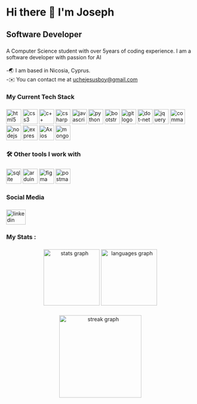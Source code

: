 <h1> Hi there 👋 I'm Joseph</h1>

###

<h2 align="left">Software Developer</h2>

###

<!--<div align="center">
  <img src="https://visitor-badge.laobi.icu/badge?page_id=josephuche1.josephuche1&"  />
</div>-->

###

<p align="left">A Computer Science student with over 5years of coding experience. I am a software developer with passion for AI<br><br>-🌏 I am based in Nicosia, Cyprus.<br>-✉️ You can contact me at <a href="mailto:uchejesusboy@gmail.com">uchejesusboy@gmail.com</a></p>

###

<h3 align="left">My Current Tech Stack</h3>

###
 <div align="left">
   <a href="https://developer.mozilla.org/en-US/docs/Web/HTML"><img src="https://cdn.jsdelivr.net/gh/devicons/devicon/icons/html5/html5-plain-wordmark.svg" height="40" alt="html5 logo"  /></a>
   <a href="https://www.css3.com/"><img src="https://cdn.jsdelivr.net/gh/devicons/devicon/icons/css3/css3-plain-wordmark.svg" height="40" alt="css3 logo"  /></a>
   <a href="https://isocpp.org/get-started"><img src="https://cdn.jsdelivr.net/gh/devicons/devicon/icons/cplusplus/cplusplus-plain.svg" height="40" alt="c++ logo"  /></a>
   <a href="https://learn.microsoft.com/en-us/dotnet/csharp/"><img src="https://cdn.jsdelivr.net/gh/devicons/devicon/icons/csharp/csharp-plain.svg" height="40" alt="csharp logo"  /></a>
   <a href="https://developer.mozilla.org/en-US/docs/Web/JavaScript"><img src="https://cdn.jsdelivr.net/gh/devicons/devicon/icons/javascript/javascript-plain.svg" height="40" alt="javascript logo"  /></a>
   <a href="https://www.python.org/downloads/"><img src="https://cdn.jsdelivr.net/gh/devicons/devicon/icons/python/python-original.svg" height="40" alt="python logo"  /></a>
   <a href="https://getbootstrap.com/"><img src="https://cdn.jsdelivr.net/gh/devicons/devicon/icons/bootstrap/bootstrap-original.svg" height="40" alt="bootstrap logo"  /></a>
   <a href="https://git-scm.com/"><img src="https://cdn.jsdelivr.net/gh/devicons/devicon/icons/git/git-original.svg" height="40" alt="git logo"  /></a>
   <a href="https://learn.microsoft.com/en-us/dotnet/desktop/winforms/overview/?view=netdesktop-7.0"><img src="https://cdn.jsdelivr.net/gh/devicons/devicon/icons/dot-net/dot-net-plain-wordmark.svg" height="40" alt="dot-net logo"  /></a>
   <a href="https://jquery.com/"><img src="https://cdn.jsdelivr.net/gh/devicons/devicon/icons/jquery/jquery-original.svg" height="40" alt="jquery logo"  /></a>
   <a href="https://command-line-tutorial.readthedocs.io/"><img src="https://bashlogo.com/img/symbol/svg/monochrome_light.svg" height="40" width="40" alt="command line logo" /></a>
   <a href="https://nodejs.org/api/"><img src="https://cdn.jsdelivr.net/gh/devicons/devicon/icons/nodejs/nodejs-original.svg" height="40" alt="nodejs logo"  /></a>
   <a href="https://expressjs.com/"><img src="https://raw.githubusercontent.com/danielcranney/readme-generator/main/public/icons/skills/express-colored-dark.svg" height="40" alt="expressjs logo"  /></a>
   <a href="https://axios-http.com/docs/intro"><img src="https://avatars.githubusercontent.com/u/32372333?v=4&s=400" height="40" alt="Axios logo"  /></a>
   <a href="https://www.mongodb.com/"><img src="https://cdn.jsdelivr.net/gh/devicons/devicon/icons/mongodb/mongodb-plain-wordmark.svg" height="40" alt="mongodb logo"  /></a>
 </div>

###

<h3 align="left">🛠 Other tools I work with</h3>

###

<div align="left">
  <a href="https://www.sqlite.org/docs.html"><img src="https://cdn.jsdelivr.net/gh/devicons/devicon/icons/sqlite/sqlite-original.svg" height="40" alt="sqlite logo"  /></a>
  <a href="https://www.arduino.cc/"><img src="https://cdn.jsdelivr.net/gh/devicons/devicon/icons/arduino/arduino-original-wordmark.svg" height="40" alt="arduino logo"  /></a>
  <a href="https://www.figma.com/"><img src="https://cdn.jsdelivr.net/gh/devicons/devicon/icons/figma/figma-original.svg" height="40" alt="figma logo"  /></a>
  <a href="https://postman.com/"><img src="https://www.svgrepo.com/show/354202/postman-icon.svg" alt="postman logo" height="40"></a>
</div>

###

<h3 align="left">Social Media</h3>

###

<div align="left">
  <a href="https://www.linkedin.com/in/joseph-uche/" target="_blank">
    <img src="https://raw.githubusercontent.com/maurodesouza/profile-readme-generator/master/src/assets/icons/social/linkedin/default.svg" width="52" height="40" alt="linkedin logo"  />
  </a>
</div>

###

<h3 align="left">My Stats :</h3>

###

<div align="center">
  <img src="https://github-readme-stats.vercel.app/api?username=josephuche1&hide_title=false&hide_rank=false&show_icons=true&include_all_commits=true&count_private=true&disable_animations=false&theme=dracula&locale=en&hide_border=false&order=1" height="150" alt="stats graph"  />
  <img src="https://github-readme-stats.vercel.app/api/top-langs?username=josephuche1&locale=en&hide_title=false&layout=compact&card_width=320&langs_count=10&theme=dracula&hide_border=false&order=2" height="150" alt="languages graph"  />
</div>

###

<div align="center">
  <img src="https://streak-stats.demolab.com?user=josephuche1&locale=en&mode=daily&theme=dark&hide_border=false&border_radius=5&order=3" height="220" alt="streak graph"  />
</div>

###


